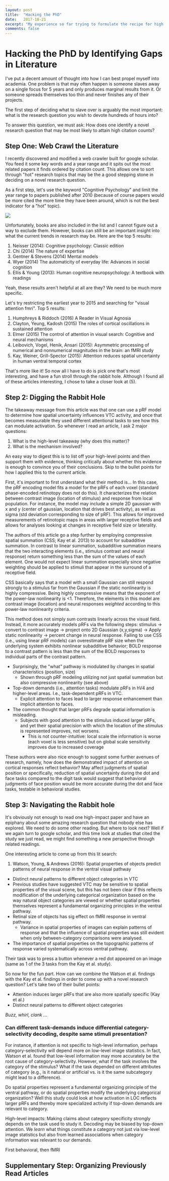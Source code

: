```yaml
---
layout: post
title:  "Hacking the PhD"
date:   2017-10-21
excerpt: "My experience so far trying to formulate the recipe for high impact publications."
comments: false
---
```


# Hacking the PhD by Identifying Gaps in Literature
I've put a decent amount of thought into how I can best propel myself into academia. One problem is that may often  happen is someone slaves away on a single focus for 5 years and only produces marginal results from it. Or someone spreads themselves too thin and never finishes any of their projects.

The first step of deciding what to slave over is arguably the most important: what is the research question you wish to devote hundreds of hours into?

To answer this question, we must ask: How does one identify a novel research question that may be most likely to attain high citation counts?

## Step One: Web Crawl the Literature
I recently discovered and modified a web crawler built for google scholar. You feed it some key words and a year range and it spits out the most related papers it finds ordered by citation count. This allows one to sort through "hot" research topics that may be the a good stepping stone in deciding on a novel research question.

As a first step, let's use the keyword "Cognitive Psychology" and limit the year range to papers published after 2010 (because of course papers would be more cited the more time they have been around, which is not the best indicator for a "hot" topic).

<img src="https://puu.sh/y3B4b/29003c94d4.png">

Unfortunately, books are also included in the list and I cannot figure out a way to exclude them. However, books can still be an important insight into what the current trends in research may be. Here are the top 5 results:

1. Neisser (2014): Cognitive psychology: Classic edition
2. Chi (2014) The nature of expertise
3. Gentner & Stevens (2014) Mental models
4. Wyer (2014) The automaticity of everyday life: Advances in social cognition
5. Ellis & Young (2013): Human cognitive neuropsychology: A textbook with readings

Yeah, these results aren't helpful at all are they? We need to be much more specific.

Let's try restricting the earliest year to 2015 and searching for "visual attention fmri". Top 5 results:

1. Humphreys & Riddoch (2016) A Reader in Visual Agnosia
2. Clayton, Yeung, Kadosh (2015) The roles of cortical oscillations in sustained attention
3. Elmer (2015) The control of attention in visual search: Cognitive and neural mechanisms
4. Leibovich, Vogel, Henik, Ansari (2015): Asymmetric processing of numerical and nonnumerical magnitudes in the brain: an fMRI study
5. Kay, Weiner, Grill-Spector (2015): Attention reduces spatial uncertainty in human ventral temporal cortex

That's more like it! So now all I have to do is pick one that's most interesting, and have a fun stroll through the rabbit hole. Although I found all of these articles interesting, I chose to take a closer look at (5).

## Step 2: Digging the Rabbit Hole
The takeaway message from this article was that one can use a pRF model to determine how spatial uncertainty influences VTC activity, and once that becomes measurable they used different attentional tasks to see how this can modulate activation. So whenever I read an article, I ask 2 major questions:

1. What is the high-level takeaway (why does this matter)?
2. What is the mechanism involved?

An easy way to digest this is to list off your high-level points and then support them with evidence, thinking critically about whether this evidence is enough to convince you of their conclusions. Skip to the bullet points for how I applied this to the current article.

First, it's important to first understand what their method is...
In this case, the pRF encoding model fits a model for the pRFs of each voxel (standard phase-encoded retinotopy does not do this). It characterizes the relation between contrast image (location of stimulus) and response from local population. For instance, the model may include a simple 2D gaussian with x and y (center of gaussian, location that drives best activity), as well as sigma (std deviation corresponding to size of pRF). This allows for improved measurements of retinotopic maps in areas with larger receptive fields and allows for analyses looking at changes in receptive field size or laterality.

The authors of this article go a step further by employing compressive spatial summation (CSS; Kay et al. 2013) to account for subadditive summation. In contrast to linear summation, subadditive summation means that the two interacting elements (i.e., stimulus contrast and neural response) return something less than the sum of the values of each element. One would not expect linear summation especially since negative weighting should be applied to stimuli that appear in the surround of a receptive field.

CSS basically says that a model with a small Gaussian can still respond strongly to a stimulus far from the Gaussian if the static nonlinearity is highly compressive. Being highly compressive means that the exponent of the power-law nonlinearity is <1. Therefore, the elements in this model are contrast image (location) and neural responses <i> weighted </i> according to this power-law nonlinearity criteria.

This method does not simply sum contrasts linearly across the visual field. Instead, it more accurately models pRFs via the following steps: stimulus -> convert to contrast image -> project onto 2D Gaussian (x,y,sigma) -> Apply static nonlinearity -> percent change in neural response. Failing to use CSS (i.e., using linear pRF models) can overestimate pRF size when the underlying system exhibits nonlinear subadditive behavior; BOLD response to a contrast pattern is less than the sum of the BOLD responses to individual parts of the contrast pattern.

* Surprisingly, the "what" pathway is modulated by changes in spatial characteristics (position, size)
  * Shown through pRF modeling utilizing not just spatial summation but also compressive nonlinearity (see above)
* Top-down demands (i.e., attention tasks) modulate pRFs in hV4 and higher-level areas. I.e., task-dependent pRFs in VTC.
  * Explicit attention to faces lead to larger response enhancement than implicit attention to faces.
* The common thought that larger pRFs degrade spatial information is misleading.
  * Subjects with good attention to the stimulus induced larger pRFs, and yet their spatial precision with which the location of the stimulus is represented improves, not worsens.
    * This is not counter-intuitive: local scale the information is worse (each voxel is less sensitive) but on global scale sensitivity improves due to increased coverage

These authors were also nice enough to suggest some further avenues of research, namely, how does the demonstrated impact of attention on cortical responses reflect behavior? May affect judgments of spatial position or specifically, reduction of spatial uncertainty during the dot and face tasks compared to the digit task would suggest that behavioral judgments of face position would be more accurate during the dot and face tasks, testable in behavioral studies.

## Step 3: Navigating the Rabbit hole
It's obviously not enough to read one high-impact paper and have an epiphany about some amazing research question that nobody else has explored. We need to do some other reading. But where to look next? Well if we again turn to google scholar, and this time look at studies that cited the study we just read, we might find something a new perspective through related readings.

One interesting article to come up from this lit search:
1. Watson, Young, & Andrews (2016): Spatial properties of objects predict patterns of neural response in the ventral visual pathway
  * Distinct neural patterns to different object categories in VTC
  * Previous studies have suggested VTC may be sensitive to spatial properties of the visual scene, but this has not been clear if this reflects modification of the underlying categorical organization based on the way natural object categories are viewed or whether spatial properties themselves represent a fundamental organizing principles in the ventral pathway.
  * Retinal size of objects has sig effect on fMRI response in ventral pathway.
      * Variance in spatial properties of images can explain patterns of response and that the influence of spatial properties was still evident when only between-category comparisons were analysed.
  * The importance of spatial properties on the topographic patterns of response varied systematically across ventral pathway.

Their task was to press a button whenever a red dot appeared on an image (same as 1 of the 3 tasks from the Kay et al. study).

So now for the fun part. How can we combine the Watson et al. findings with the Kay et al. findings in order to come up with a novel research question? Let's take two of their bullet points:
* Attention induces larger pRFs that are also more spatially specific (Kay et al.)
* Distinct neural patterns to different object categories

<i> Buzz, whirl, clank ... </i>
### Can different task-demands induce differential category-selectivity decoding, despite same stimuli presentation?

For instance, if attention is not specific to high-level information, perhaps category-selectivity will depend more on low-level image statistics. In fact, Watson et al. found that low-level information may more accurately be the root cause of category-selectivity. However, what if the task involves the category of the stimulus? What if the task depended on different attributes of category (e.g., is it natural or artificial vs. is it the same subcategory might lead to a difference).

Do spatial properties represent a fundamental organizing principle of the ventral pathway, or do spatial properties modify the underlying categorical organization?
Well this study could look at how activation in LOC reflects larger pRFs and thereby more specialized activity if top-down demands are relevant to category.

High-level impacts: Making claims about category specificity strongly depends on the task used to study it. Decoding may be biased by top-down attention. We <i> learn </i> what things constitute a category not just via low-level image statistics but also from learned associations when category information was relevant to our demands.

First behavioral, then fMRI

## Supplementary Step: Organizing Previously Read Articles

